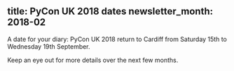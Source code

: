 title: PyCon UK 2018 dates
newsletter_month: 2018-02
---
A date for your diary: PyCon UK 2018 return to Cardiff from Saturday 15th to Wednesday 19th September.

Keep an eye out for more details over the next few months.

